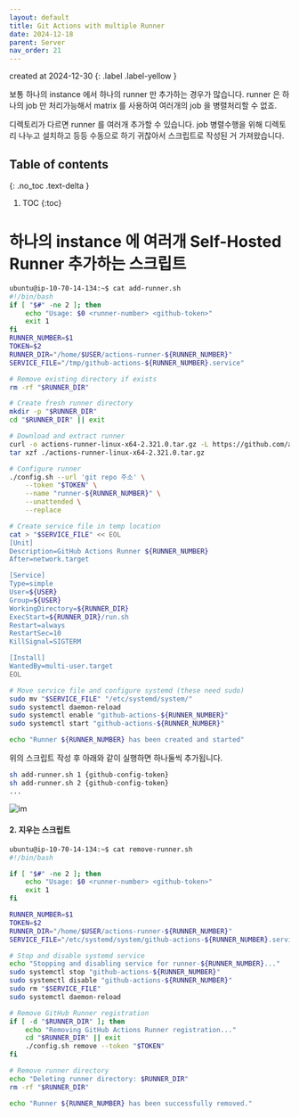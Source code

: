 ```yaml
---
layout: default
title: Git Actions with multiple Runner
date: 2024-12-18
parent: Server
nav_order: 21
---
```


created at 2024-12-30
{: .label .label-yellow }

보통 하나의 instance 에서 하나의 runner 만 추가하는 경우가 많습니다. runner 은 하나의 job 만 처리가능해서 matrix 를 사용하여 여러개의 job 을 병렬처리할 수 없죠.

디렉토리가 다르면 runner 를 여러개 추가할 수 있습니다. job 병렬수행을 위해 디렉토리 나누고 설치하고 등등 수동으로 하기 귀찮아서 스크립트로 작성된 거 가져왔습니다.


## Table of contents
{: .no_toc .text-delta }

1. TOC
{:toc}

# 하나의 instance 에 여러개 Self-Hosted Runner 추가하는 스크립트

```bash
ubuntu@ip-10-70-14-134:~$ cat add-runner.sh 
#!/bin/bash
if [ "$#" -ne 2 ]; then
    echo "Usage: $0 <runner-number> <github-token>"
    exit 1
fi
RUNNER_NUMBER=$1
TOKEN=$2
RUNNER_DIR="/home/$USER/actions-runner-${RUNNER_NUMBER}"
SERVICE_FILE="/tmp/github-actions-${RUNNER_NUMBER}.service"

# Remove existing directory if exists
rm -rf "$RUNNER_DIR"

# Create fresh runner directory
mkdir -p "$RUNNER_DIR"
cd "$RUNNER_DIR" || exit

# Download and extract runner
curl -o actions-runner-linux-x64-2.321.0.tar.gz -L https://github.com/actions/runner/releases/download/v2.321.0/actions-runner-linux-x64-2.321.0.tar.gz
tar xzf ./actions-runner-linux-x64-2.321.0.tar.gz

# Configure runner
./config.sh --url 'git repo 주소' \
    --token "$TOKEN" \
    --name "runner-${RUNNER_NUMBER}" \
    --unattended \
    --replace

# Create service file in temp location
cat > "$SERVICE_FILE" << EOL
[Unit]
Description=GitHub Actions Runner ${RUNNER_NUMBER}
After=network.target

[Service]
Type=simple
User=${USER}
Group=${USER}
WorkingDirectory=${RUNNER_DIR}
ExecStart=${RUNNER_DIR}/run.sh
Restart=always
RestartSec=10
KillSignal=SIGTERM

[Install]
WantedBy=multi-user.target
EOL

# Move service file and configure systemd (these need sudo)
sudo mv "$SERVICE_FILE" "/etc/systemd/system/"
sudo systemctl daemon-reload
sudo systemctl enable "github-actions-${RUNNER_NUMBER}"
sudo systemctl start "github-actions-${RUNNER_NUMBER}"

echo "Runner ${RUNNER_NUMBER} has been created and started"
```

위의 스크립트 작성 후 아래와 같이 실행하면 하나둘씩 추가됩니다.

```bash
sh add-runner.sh 1 {github-config-token}
sh add-runner.sh 2 {github-config-token}
...
```

![im](/portfolios/assets/img_8.png)


#### 2. 지우는 스크립트

```bash
ubuntu@ip-10-70-14-134:~$ cat remove-runner.sh 
#!/bin/bash

if [ "$#" -ne 2 ]; then
    echo "Usage: $0 <runner-number> <github-token>"
    exit 1
fi

RUNNER_NUMBER=$1
TOKEN=$2
RUNNER_DIR="/home/$USER/actions-runner-${RUNNER_NUMBER}"
SERVICE_FILE="/etc/systemd/system/github-actions-${RUNNER_NUMBER}.service"

# Stop and disable systemd service
echo "Stopping and disabling service for runner-${RUNNER_NUMBER}..."
sudo systemctl stop "github-actions-${RUNNER_NUMBER}"
sudo systemctl disable "github-actions-${RUNNER_NUMBER}"
sudo rm "$SERVICE_FILE"
sudo systemctl daemon-reload

# Remove GitHub Runner registration
if [ -d "$RUNNER_DIR" ]; then
    echo "Removing GitHub Actions Runner registration..."
    cd "$RUNNER_DIR" || exit
    ./config.sh remove --token "$TOKEN"
fi

# Remove runner directory
echo "Deleting runner directory: $RUNNER_DIR"
rm -rf "$RUNNER_DIR"

echo "Runner ${RUNNER_NUMBER} has been successfully removed."
```
